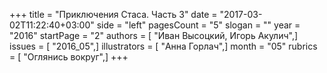 +++
title = "Приключения Стаса. Часть 3"
date = "2017-03-02T11:22:40+03:00"
side = "left"
pagesCount = "5"
slogan = ""
year = "2016"
startPage = "2"
authors = [ "Иван Высоцкий, Игорь Акулич",]
issues = [ "2016_05",]
illustrators = [ "Анна Горлач",]
month = "05"
rubrics = [ "Оглянись вокруг",]
+++
